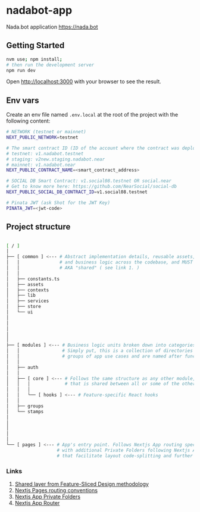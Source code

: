 # nadabot-app

Nada.bot application <https://nada.bot>

## Getting Started

```bash
nvm use; npm install;
# then run the development server
npm run dev
```

Open [http://localhost:3000](http://localhost:3000) with your browser to see the result.

## Env vars

Create an env file named `.env.local` at the root of the project with the following content:

```sh
# NETWORK (testnet or mainnet)
NEXT_PUBLIC_NETWORK=testnet

# The smart contract ID (ID of the account where the contract was deployed)
# testnet: v1.nadabot.testnet
# staging: v2new.staging.nadabot.near
# mainnet: v1.nadabot.near
NEXT_PUBLIC_CONTRACT_NAME=<smart_contract_address>

# SOCIAL DB Smart Contract: v1.social08.testnet OR social.near
# Get to know more here: https://github.com/NearSocial/social-db
NEXT_PUBLIC_SOCIAL_DB_CONTRACT_ID=v1.social08.testnet

# Pinata JWT (ask Shot for the JWT Key)
PINATA_JWT=<jwt-code>
```

## Project structure

```sh

[ / ]
│
├── [ common ] <--- # Abstract implementation details, reusable assets, and primitives, used in layouts
│   │               # and business logic across the codebase, and MUST NOT contain business logic themselves.
│   │               # AKA "shared" ( see link 1. )
│   │
│   ├── constants.ts
│   ├── assets
│   ├── contexts
│   ├── lib
│   ├── services
│   ├── store
│   └── ui
│
│
│
│
│
├── [ modules ] <--- # Business logic units broken down into categories.
│   │                # Simply put, this is a collection of directories that contain code implementing specific
│   │                # groups of app use cases and are named after functionalities they provide.
│   │
│   ├── auth
│   │
│   ├── [ core ] <--- # Follows the same structure as any other module, but contains business logic,
│   │   │             # that is shared between all or some of the other modules
│   │   │
│   │   └── [ hooks ] <--- # Feature-specific React hooks
│   │
│   ├── groups
│   └── stamps
│
│
│
│
│
└── [ pages ] <--- # App's entry point. Follows Nextjs App routing specification ( see link 2. ),
                   # with additional Private Folders following Nextjs App routing conventions ( see link 3. ),
                   # that facilitate layout code-splitting and further migration to App Router ( see link 4. )

```

### Links

1. [Shared layer from Feature-Sliced Design methodology](https://feature-sliced.design/docs/reference/layers#shared)
2. [Nextjs Pages routing conventions](https://nextjs.org/docs/getting-started/project-structure#pages-routing-conventions)
3. [Nextjs App Private Folders](https://nextjs.org/docs/app/building-your-application/routing/colocation#private-folders)
4. [Nextjs App Router](https://nextjs.org/docs/app)
